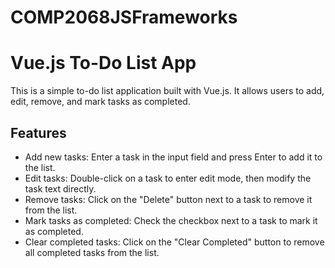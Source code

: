 # COMP2068JSFrameworks
 # Vue.js To-Do List App

This is a simple to-do list application built with Vue.js. 
It allows users to add, edit, remove, and mark tasks as completed.

## Features

- Add new tasks: Enter a task in the input field and press Enter to add it to the list.
- Edit tasks: Double-click on a task to enter edit mode, then modify the task text directly.
- Remove tasks: Click on the "Delete" button next to a task to remove it from the list.
- Mark tasks as completed: Check the checkbox next to a task to mark it as completed.
- Clear completed tasks: Click on the "Clear Completed" button to remove all completed tasks from the list.

